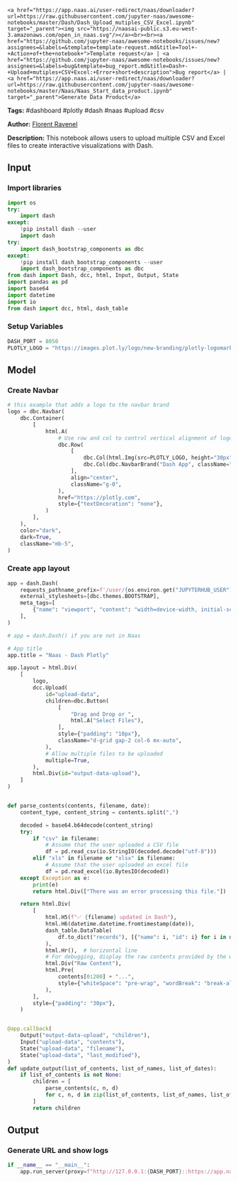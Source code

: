     <a href="https://app.naas.ai/user-redirect/naas/downloader?url=https://raw.githubusercontent.com/jupyter-naas/awesome-notebooks/master/Dash/Dash_Upload_mutiples_CSV_Excel.ipynb" target="_parent"><img src="https://naasai-public.s3.eu-west-3.amazonaws.com/open_in_naas.svg"/></a><br><br><a href="https://github.com/jupyter-naas/awesome-notebooks/issues/new?assignees=&labels=&template=template-request.md&title=Tool+-+Action+of+the+notebook+">Template request</a> | <a href="https://github.com/jupyter-naas/awesome-notebooks/issues/new?assignees=&labels=bug&template=bug_report.md&title=Dash+-+Upload+mutiples+CSV+Excel:+Error+short+description">Bug report</a> | <a href="https://app.naas.ai/user-redirect/naas/downloader?url=https://raw.githubusercontent.com/jupyter-naas/awesome-notebooks/master/Naas/Naas_Start_data_product.ipynb" target="_parent">Generate Data Product</a>

**Tags:** #dashboard #plotly #dash #naas #upload #csv

**Author:** [Florent Ravenel](https://www.linkedin.com/in/florent-ravenel/)

**Description:** This notebook allows users to upload multiple CSV and Excel files to create interactive visualizations with Dash.

## Input

### Import libraries


```python
import os
try:
    import dash
except:
    !pip install dash --user
    import dash
try:
    import dash_bootstrap_components as dbc
except:
    !pip install dash_bootstrap_components --user
    import dash_bootstrap_components as dbc
from dash import Dash, dcc, html, Input, Output, State
import pandas as pd
import base64
import datetime
import io
from dash import dcc, html, dash_table
```

### Setup Variables


```python
DASH_PORT = 8050
PLOTLY_LOGO = "https://images.plot.ly/logo/new-branding/plotly-logomark.png"
```

## Model

### Create Navbar


```python
# this example that adds a logo to the navbar brand
logo = dbc.Navbar(
    dbc.Container(
        [
            html.A(
                # Use row and col to control vertical alignment of logo / brand
                dbc.Row(
                    [
                        dbc.Col(html.Img(src=PLOTLY_LOGO, height="30px")),
                        dbc.Col(dbc.NavbarBrand("Dash App", className="ms-2")),
                    ],
                    align="center",
                    className="g-0",
                ),
                href="https://plotly.com",
                style={"textDecoration": "none"},
            )
        ],
    ),
    color="dark",
    dark=True,
    className="mb-5",
)
```

### Create app layout


```python
app = dash.Dash(
    requests_pathname_prefix=f'/user/{os.environ.get("JUPYTERHUB_USER")}/proxy/{DASH_PORT}/',
    external_stylesheets=[dbc.themes.BOOTSTRAP],
    meta_tags=[
        {"name": "viewport", "content": "width=device-width, initial-scale=1.0"}
    ],
)

# app = dash.Dash() if you are not in Naas

# App title
app.title = "Naas - Dash Plotly"

app.layout = html.Div(
    [
        logo,
        dcc.Upload(
            id="upload-data",
            children=dbc.Button(
                [
                    "Drag and Drop or ",
                    html.A("Select Files"),
                ],
                style={"padding": "10px"},
                className="d-grid gap-2 col-6 mx-auto",
            ),
            # Allow multiple files to be uploaded
            multiple=True,
        ),
        html.Div(id="output-data-upload"),
    ]
)


def parse_contents(contents, filename, date):
    content_type, content_string = contents.split(",")

    decoded = base64.b64decode(content_string)
    try:
        if "csv" in filename:
            # Assume that the user uploaded a CSV file
            df = pd.read_csv(io.StringIO(decoded.decode("utf-8")))
        elif "xls" in filename or "xlsx" in filename:
            # Assume that the user uploaded an excel file
            df = pd.read_excel(io.BytesIO(decoded))
    except Exception as e:
        print(e)
        return html.Div(["There was an error processing this file."])

    return html.Div(
        [
            html.H5(f"✅ {filename} updated in Dash"),
            html.H6(datetime.datetime.fromtimestamp(date)),
            dash_table.DataTable(
                df.to_dict("records"), [{"name": i, "id": i} for i in df.columns]
            ),
            html.Hr(),  # horizontal line
            # For debugging, display the raw contents provided by the web browser
            html.Div("Raw Content"),
            html.Pre(
                contents[0:200] + "...",
                style={"whiteSpace": "pre-wrap", "wordBreak": "break-all"},
            ),
        ],
        style={"padding": "30px"},
    )


@app.callback(
    Output("output-data-upload", "children"),
    Input("upload-data", "contents"),
    State("upload-data", "filename"),
    State("upload-data", "last_modified"),
)
def update_output(list_of_contents, list_of_names, list_of_dates):
    if list_of_contents is not None:
        children = [
            parse_contents(c, n, d)
            for c, n, d in zip(list_of_contents, list_of_names, list_of_dates)
        ]
        return children
```

## Output

### Generate URL and show logs


```python
if __name__ == "__main__":
    app.run_server(proxy=f"http://127.0.0.1:{DASH_PORT}::https://app.naas.ai")
```


```python

```
